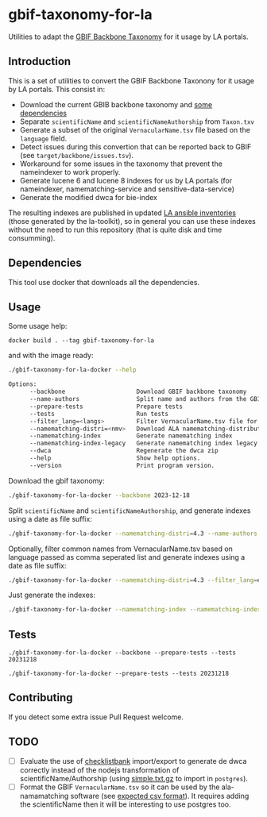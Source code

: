 # gbif-taxonomy-for-la

Utilities to adapt the [GBIF Backbone Taxonomy](https://www.gbif.org/dataset/d7dddbf4-2cf0-4f39-9b2a-bb099caae36c) for it usage by LA portals.

## Introduction

This is a set of utilities to convert the GBIF Backbone Taxonony for it usage by LA portals. This consist in:

- Download the current GBIB backbone taxonomy and [some dependencies](https://github.com/AtlasOfLivingAustralia/ala-name-matching) 
- Separate `scientificName` and `scientificNameAuthorship` from `Taxon.txv`
- Generate a subset of the original `VernacularName.tsv` file based on the `language` field.
- Detect issues during this convertion that can be reported back to GBIF (see `target/backbone/issues.tsv`).
- Workaround for some issues in the taxonomy that prevent the nameindexer to work properly.
- Generate lucene 6 and lucene 8 indexes for us by LA portals (for nameindexer, namematching-service and sensitive-data-service)
- Generate the modified dwca for bie-index

The resulting indexes are published in updated [LA ansible inventories](https://github.com/living-atlases/generator-living-atlas/blob/master/generators/app/templates/quick-start-inventory.ini#L61) (those generated by the la-toolkit), so in general you can use these indexes without the need to run this repository (that is quite disk and time consumming).

## Dependencies

This tool use docker that downloads all the dependencies.

## Usage

Some usage help:
```
docker build . --tag gbif-taxonomy-for-la 
```
 and with the image ready:

```bash
./gbif-taxonomy-for-la-docker --help

Options:
      --backbone                    Download GBIF backbone taxonomy
      --name-authors                Split name and authors from the GBIF backbone
      --prepare-tests               Prepare tests
      --tests                       Run tests
      --filter_lang=<langs>         Filter VernacularName.tsv file for given language [default: ].
      --namematching-distri=<nmv>   Download ALA namematching-distribution version [default: 4.3].
      --namematching-index          Generate namematching index
      --namematching-index-legacy   Generate namematching index legacy (pre namemaching-service)
      --dwca                        Regenerate the dwca zip
      --help                        Show help options.
      --version                     Print program version.
```

Download the gbif taxonomy:

```bash
./gbif-taxonomy-for-la-docker --backbone 2023-12-18
```

Split `scientificName` and `scientificNameAuthorship`, and generate indexes using a date as file suffix:

```bash
./gbif-taxonomy-for-la-docker --namematching-distri=4.3 --name-authors  --namematching-index --namematching-index-legacy 2023-12-18
```

Optionally, filter common names from VernacularName.tsv based on language passed as comma seperated list and generate indexes using a date as file suffix:

```bash
./gbif-taxonomy-for-la-docker --namematching-distri=4.3 --filter_lang=en,sv  --namematching-index --namematching-index-legacy 2023-12-18
```
Just generate the indexes:

```bash
./gbif-taxonomy-for-la-docker --namematching-index --namematching-index-legacy 2023-12-18
```

## Tests

```
./gbif-taxonomy-for-la-docker --backbone --prepare-tests --tests 20231218 

./gbif-taxonomy-for-la-docker --prepare-tests --tests 20231218 
```

## Contributing

If you detect some extra issue Pull Request welcome.

## TODO

- [ ] Evaluate the use of [checklistbank](https://github.com/gbif/checklistbank/) import/export to generate de dwca correctly instead of the nodejs transformation of scientificName/Authorship (using [simple.txt.gz](https://hosted-datasets.gbif.org/datasets/backbone/2021-11-26/) to import in `postgres`).
- [ ] Format the GBIF `VernacularName.tsv` so it can be used by the ala-namamatching software (see [expected csv format](https://github.com/AtlasOfLivingAustralia/ala-name-matching/blob/25644c8c99d2ac39f2ae1b60606cde6b1129cd8d/ala-name-matching-builder/src/main/java/au/org/ala/names/search/DwcaNameIndexer.java#L340)). It requires adding the scientificName then it will be interesting to use postgres too.
